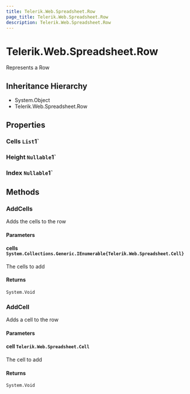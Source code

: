 ```yaml
---
title: Telerik.Web.Spreadsheet.Row
page_title: Telerik.Web.Spreadsheet.Row
description: Telerik.Web.Spreadsheet.Row
---
```


# Telerik.Web.Spreadsheet.Row

Represents a Row

## Inheritance Hierarchy

* System.Object
* Telerik.Web.Spreadsheet.Row

## Properties

###  Cells `List`1`

###  Height `Nullable`1`

###  Index `Nullable`1`

## Methods

###  AddCells

Adds the cells to the row

#### Parameters

#### cells `System.Collections.Generic.IEnumerable{Telerik.Web.Spreadsheet.Cell}`

The cells to add

#### Returns

`System.Void` 

###  AddCell

Adds a cell to the row

#### Parameters

#### cell `Telerik.Web.Spreadsheet.Cell`

The cell to add

#### Returns

`System.Void` 

